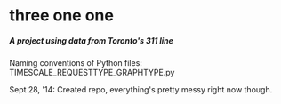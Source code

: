 three one one
===========================

##### A project using data from Toronto's 311 line


Naming conventions of Python files: TIMESCALE_REQUESTTYPE_GRAPHTYPE.py



Sept 28, '14: Created repo, everything's pretty messy right now though. 

